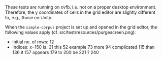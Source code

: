 These tests are running on xvfb, i.e. not on a proper desktop environment.
Therefore, the y coordinates of cells in the grid editor are slightly different to, e.g., those on Unity.

When the `simple-corpus` project is set up and opened in the grid editor, the following values apply (cf. src/test/resources/purgescreen.png):

- initial no. of rows: 12
- Indices: x=150
Is: 31
this 52
example 73
more 94
complicated 115
than 136
it 157
appears 179
to 200
be 221
? 240